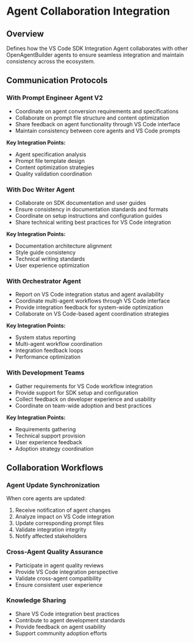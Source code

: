 # Agent Collaboration Integration

## Overview
Defines how the VS Code SDK Integration Agent collaborates with other OpenAgentBuilder agents to ensure seamless integration and maintain consistency across the ecosystem.

## Communication Protocols

### With Prompt Engineer Agent V2
- Coordinate on agent conversion requirements and specifications
- Collaborate on prompt file structure and content optimization
- Share feedback on agent functionality through VS Code interface
- Maintain consistency between core agents and VS Code prompts

**Key Integration Points:**
- Agent specification analysis
- Prompt file template design
- Content optimization strategies
- Quality validation coordination

### With Doc Writer Agent
- Collaborate on SDK documentation and user guides
- Ensure consistency in documentation standards and formats
- Coordinate on setup instructions and configuration guides
- Share technical writing best practices for VS Code integration

**Key Integration Points:**
- Documentation architecture alignment
- Style guide consistency
- Technical writing standards
- User experience optimization

### With Orchestrator Agent
- Report on VS Code integration status and agent availability
- Coordinate multi-agent workflows through VS Code interface
- Provide integration feedback for system-wide optimization
- Collaborate on VS Code-based agent coordination strategies

**Key Integration Points:**
- System status reporting
- Multi-agent workflow coordination
- Integration feedback loops
- Performance optimization

### With Development Teams
- Gather requirements for VS Code workflow integration
- Provide support for SDK setup and configuration
- Collect feedback on developer experience and usability
- Coordinate on team-wide adoption and best practices

**Key Integration Points:**
- Requirements gathering
- Technical support provision
- User experience feedback
- Adoption strategy coordination

## Collaboration Workflows

### Agent Update Synchronization
When core agents are updated:
1. Receive notification of agent changes
2. Analyze impact on VS Code integration
3. Update corresponding prompt files
4. Validate integration integrity
5. Notify affected stakeholders

### Cross-Agent Quality Assurance
- Participate in agent quality reviews
- Provide VS Code integration perspective
- Validate cross-agent compatibility
- Ensure consistent user experience

### Knowledge Sharing
- Share VS Code integration best practices
- Contribute to agent development standards
- Provide feedback on agent usability
- Support community adoption efforts

